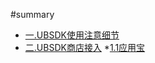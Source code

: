 #summary

* [一.UBSDK使用注意细节](chapter1_ubsdk_usage.md)
* [二.UBSDK商店接入](chapter2_store_access.md)
	*[1.1应用宝](chapter2_store_access/1.1_SDK_应用宝.md)